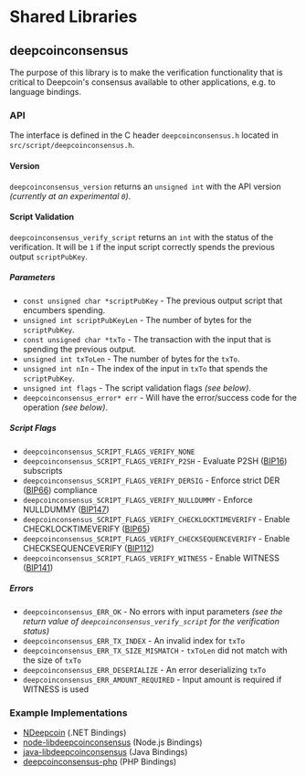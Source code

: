 Shared Libraries
================

## deepcoinconsensus

The purpose of this library is to make the verification functionality that is critical to Deepcoin's consensus available to other applications, e.g. to language bindings.

### API

The interface is defined in the C header `deepcoinconsensus.h` located in  `src/script/deepcoinconsensus.h`.

#### Version

`deepcoinconsensus_version` returns an `unsigned int` with the API version *(currently at an experimental `0`)*.

#### Script Validation

`deepcoinconsensus_verify_script` returns an `int` with the status of the verification. It will be `1` if the input script correctly spends the previous output `scriptPubKey`.

##### Parameters
- `const unsigned char *scriptPubKey` - The previous output script that encumbers spending.
- `unsigned int scriptPubKeyLen` - The number of bytes for the `scriptPubKey`.
- `const unsigned char *txTo` - The transaction with the input that is spending the previous output.
- `unsigned int txToLen` - The number of bytes for the `txTo`.
- `unsigned int nIn` - The index of the input in `txTo` that spends the `scriptPubKey`.
- `unsigned int flags` - The script validation flags *(see below)*.
- `deepcoinconsensus_error* err` - Will have the error/success code for the operation *(see below)*.

##### Script Flags
- `deepcoinconsensus_SCRIPT_FLAGS_VERIFY_NONE`
- `deepcoinconsensus_SCRIPT_FLAGS_VERIFY_P2SH` - Evaluate P2SH ([BIP16](https://github.com/deepcoin/bips/blob/master/bip-0016.mediawiki)) subscripts
- `deepcoinconsensus_SCRIPT_FLAGS_VERIFY_DERSIG` - Enforce strict DER ([BIP66](https://github.com/deepcoin/bips/blob/master/bip-0066.mediawiki)) compliance
- `deepcoinconsensus_SCRIPT_FLAGS_VERIFY_NULLDUMMY` - Enforce NULLDUMMY ([BIP147](https://github.com/deepcoin/bips/blob/master/bip-0147.mediawiki))
- `deepcoinconsensus_SCRIPT_FLAGS_VERIFY_CHECKLOCKTIMEVERIFY` - Enable CHECKLOCKTIMEVERIFY ([BIP65](https://github.com/deepcoin/bips/blob/master/bip-0065.mediawiki))
- `deepcoinconsensus_SCRIPT_FLAGS_VERIFY_CHECKSEQUENCEVERIFY` - Enable CHECKSEQUENCEVERIFY ([BIP112](https://github.com/deepcoin/bips/blob/master/bip-0112.mediawiki))
- `deepcoinconsensus_SCRIPT_FLAGS_VERIFY_WITNESS` - Enable WITNESS ([BIP141](https://github.com/deepcoin/bips/blob/master/bip-0141.mediawiki))

##### Errors
- `deepcoinconsensus_ERR_OK` - No errors with input parameters *(see the return value of `deepcoinconsensus_verify_script` for the verification status)*
- `deepcoinconsensus_ERR_TX_INDEX` - An invalid index for `txTo`
- `deepcoinconsensus_ERR_TX_SIZE_MISMATCH` - `txToLen` did not match with the size of `txTo`
- `deepcoinconsensus_ERR_DESERIALIZE` - An error deserializing `txTo`
- `deepcoinconsensus_ERR_AMOUNT_REQUIRED` - Input amount is required if WITNESS is used

### Example Implementations
- [NDeepcoin](https://github.com/NicolasDorier/NDeepcoin/blob/master/NDeepcoin/Script.cs#L814) (.NET Bindings)
- [node-libdeepcoinconsensus](https://github.com/bitpay/node-libdeepcoinconsensus) (Node.js Bindings)
- [java-libdeepcoinconsensus](https://github.com/dexX7/java-libdeepcoinconsensus) (Java Bindings)
- [deepcoinconsensus-php](https://github.com/Bit-Wasp/deepcoinconsensus-php) (PHP Bindings)
